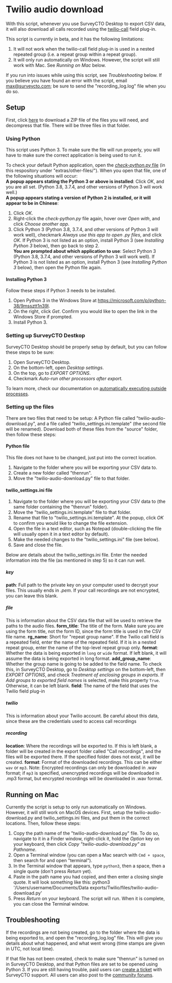 # Twilio audio download

With this script, whenever you use SurveyCTO Desktop to export CSV data, it will also download all calls recorded using the [twilio-call](https://github.com/surveycto/twilio-call/blob/master/README.md) field plug-in.

This script is currently in beta, and it has the following limitations:
1. It will not work when the twilio-call field plug-in is used in a nested repeated group (i.e. a repeat group within a repeat group).
1. It will only run automatically on Windows. However, the script will still work with Mac. See *Running on Mac* below.

If you run into issues while using this script, see *Troubleshooting* below. If you believe you have found an error with the script, email max@surveycto.com; be sure to send the "recording_log.log" file when you do so.

## Setup

First, click [here]() to download a ZIP file of the files you will need, and decompress that file. There will be three files in that folder.

### Using Python

This script uses Python 3. To make sure the file will run properly, you will have to make sure the correct application is being used to run it.

To check your default Python application, open the <a href="https://raw.githubusercontent.com/theomnimax/project/master/check-python.py" download> *check-python.py* file</a> (in this respository under "extras/other-files/"). When you open that file, one of the following situations will occur:  
**A popup appears stating the Python 3 or above is installed**: Click *OK*, and you are all set. (Python 3.8, 3.7.4, and other versions of Python 3 will work well.)  
**A popup appears stating a version of Python 2 is installed, or it will appear to be in Chinese**:
1. Click *OK*.
1. Right-click the *check-python.py* file again, hover over *Open with*, and click *Choose another app*.
1. Click Python 3 (Python 3.8, 3.7.4, and other versions of Python 3 will work well), checkmark *Always use this app to open .py files*, and click *OK*. If Python 3 is not listed as an option, install Python 3 (see *Installing Python 3* below), then go back to step 2.  
**You are prompted about which application to use**: Select Python 3 (Python 3.8, 3.7.4, and other versions of Python 3 will work well). If Python 3 is not listed as an option, install Python 3 (see *Installing Python 3* below), then open the Python file again.

#### Installing Python 3

Follow these steps if Python 3 needs to be installed.
1. Open Python 3 in the Windows Store at https://microsoft.com/p/python-38/9mssztt1n39l.
1. On the right, click *Get*. Confirm you would like to open the link in the Windows Store if prompted.
1. Install Python 3.

### Setting up SurveyCTO Destkop

SurveyCTO Desktop should be properly setup by default, but you can follow these steps to be sure:
1. Open SurveyCTO Desktop.
1. On the bottom-left, open *Desktop settings*.
1. On the top, go to *EXPORT OPTIONS*.
1. Checkmark *Auto-run other processors after export.*

To learn more, check our documentation on [automatically executing outside processes](https://docs.surveycto.com/05-exporting-and-publishing-data/02-exporting-data-with-surveycto-desktop/10.outside-processes.html).

### Setting up the files

There are two files that need to be setup: A Python file called "twilio-audio-download.py", and a file called "twilio_settings.ini.template" (the second file will be renamed). Download both of these files from the "source" folder, then follow these steps:

#### Python file

This file does not have to be changed, just put into the correct location.

1. Navigate to the folder where you will be exporting your CSV data to.
1. Create a new folder called "thenrun".
1. Move the "twilio-audio-download.py" file to that folder.

#### twilio_settings.ini file

1. Navigate to the folder where you will be exporting your CSV data to (the same folder containing the "thenrun" folder).
1. Move the "twilio_settings.ini.template" file to that folder.
1. Rename that file to "twilio_settings.ini.template". At the popup, click *OK* to confirm you would like to change the file extension.
1. Open the file in a text editor, such as Notepad (double-clicking the file will usually open it in a text editor by default).
1. Make the needed changes to the "twilio_settings.ini" file (see below).
1. Save and close the file.

Below are details about the twilio_settings.ini file. Enter the needed information into the file (as mentioned in step 5) so it can run well.

##### key
**path**: Full path to the private key on your computer used to decrypt your files. This usually ends in *.pem*. If your call recordings are not encrypted, you can leave this blank.

##### file
This is information about the CSV data file that will be used to retrieve the paths to the audio files.
**form_title**: The title of the form. Make sure you are using the form title, not the form ID, since the form title is used in the CSV file name.
**rg_name**: Short for "repeat group name". If the Twilio call field is a repeated field, enter the name of the repeated field. If it is in a nested repeat group, enter the name of the top-level repeat group only.
**format**: Whether the data is being exported in `long` or `wide` format. If left blank, it will assume the data is being exported in long format.
**add_group_name**: Whether the group name is going to be added to the field name. To check this, in SurveyCTO Desktop, go to *Desktop settings* on the bottom-left, then *EXPORT OPTIONS*, and check *Treatment of enclosing groups in exports*. If *Add groups to exported field names* is selected, make this property `True`. Otherwise, it can be left blank.
**field**: The name of the field that uses the Twilio field plug-in

##### twilio
This is information about your Twilio account. Be careful about this data, since these are the credentials used to access call recordings

##### recording
**location**: Where the recordings will be exported to. If this is left blank, a folder will be created in the export folder called "Call recordings", and the files will be exported there. If the specified folder does not exist, it will be created.
**format**: Format of the downloaded recordings. This can be either `wav` or `mp3`. Note: Encrypted recordings can only be downloaded in .wav format; if `mp3` is specified, unencrypted recordings will be downloaded in .mp3 format, but encrypted recordings will be downloaded in .wav format.

## Running on Mac

Currently the script is setup to only run automatically on Windows. However, it will still work on MacOS devices. First, setup the twilio-audio-download.py and twilio_settings.ini files, and put them in the correct locations. Then, follow these steps:
1. Copy the path name of the "twilio-audio-download.py" file. To do so, navigate to it in a Finder window, right-click it, hold the *Option* key on your keyboard, then click *Copy "twilio-audio-download.py" as Pathname*.
1. Open a Terminal window (you can open a Mac search with `Cmd + space`, then search for and open "terminal").
1. In the Terminal window that appears, type `python3`, then a space, then a single quote (don't press *Return* yet).
1. Paste in the path name you had copied, and then enter a closing single quote. It will look something like this:
    python3 '/Users/username/Documents/Data exports/Twilio/files/twilio-audio-download.py'
1. Press *Return* on your keyboard. The script will run. When it is complete, you can close the Terminal window.

## Troubleshooting
If the recordings are not being created, go to the folder where the data is being exported to, and open the "recording_log.log" file. This will give you details about what happened, and what went wrong (time stamps are given in UTC, not local time).

If that file has not been created, check to make sure "thenrun" is turned on in SurveyCTO Desktop, and that Python files are set to be opened using Python 3. If you are still having trouble, paid users can [create a ticket](https://support.surveycto.com/hc/en-us/requests) with SurveyCTO support. All users can also post to the [community forums](https://support.surveycto.com/hc/en-us/community/topics/200604277-Advice-hacks-and-questions-about-using-SurveyCTO).